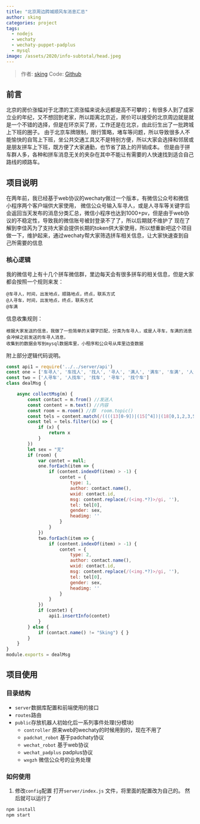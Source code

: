 ```yaml
---
title: "北京周边跨城顺风车消息汇总"
author: sking
categories: project
tags:
  - nodejs
  - wechaty
  - wechaty-puppet-padplus
  - mysql
image: /assets/2020/info-subtotal/head.jpeg 
---
```


> 作者: [sking](https://github.com/shijianzhong)
> Code: [Github](https://github.com/shijianzhong/wechatserve)

## 前言

北京的房价涨幅对于北漂的工资涨幅来说永远都是高不可攀的；有很多人到了成家立业的年纪，又不想回到老家，所以距离北京近，房价可以接受的北京周边就是就是一个不错的选择，但是在环京买了房，工作还是在北京，由此衍生出了一批跨城上下班的圈子。
由于北京车牌限制，限行策略，堵车等问题，所以导致很多人不能愉快的自驾上下班，坐公共交通工具又不是特别方便，所以大家会选择和邻居或是朋友拼车上下班，既方便了大家通勤，也节省了路上的开销成本。
但是由于拼车群人多，各种和拼车消息无关的夹杂在其中不能让有需要的人快速找到适合自己路线的顺路车。

## 项目说明

在两年前，我已经基于web协议的wechaty做过一个版本，有微信公众号和微信小程序两个客户端供大家使用，
微信公众号输入车寻人，或是人寻车等关键字后会返回当天发布的消息分类汇总，微信小程序也达到1000+pv，但是由于web协议的不稳定性，导致我的微信账号被封登录不了了，所以后期就不维护了
现在了解到李佳芮为了支持大家会提供长期的token供大家使用，所以想重新吧这个项目做一下，维护起来，通过wechaty帮大家筛选拼车相关信息，让大家快速查到自己所需要的信息

### 核心逻辑

我的微信号上有十几个拼车微信群，里边每天会有很多拼车的相关信息，但是大家都会按照一个规则来发：

```log
@车寻人，时间，出发地点，顺路地点，终点，联系方式
@人寻车，时间，出发地点，终点，联系方式
@车满
```

信息收集规则：

```log
根据大家发送的信息，我做了一些简单的关键字匹配，分类为车寻人，或是人寻车，车满的消息会冲掉之前发送的车寻人消息，
收集到的数据会写到mysql数据库里，小程序和公众号从库里边查数据
```

附上部分逻辑代码说明。

```javascript
const api1 = require('../../server/api')
const one = ['车寻人', '车找人', '找人', '寻人', '满人', '满车', '车满', '人满'];
const two = ['人寻车', '人找车', '找车', '寻车', '找个车']
class dealMsg {

    async collectMsg(m) {
        const contact = m.from() //发送人
        const content = m.text() //内容
        const room = m.room() //群  room.topic()
        const tels = content.match(/((((13[0-9])|(15[^4])|(18[0,1,2,3,5-9])|(17[0-8])|(147))\d{8})|((\d3,4|\d{3,4}-|\s)?\d{7,14}))?/g)
        const tel = tels.filter((x) => {
            if (x) {
                return x
            }
        })
        let sex = "无"
        if (room) {
            var contet = null;
            one.forEach(item => {
                if (content.indexOf(item) > -1) {
                    contet = {
                        type: 1,
                        author: contact.name(),
                        wxid: contact.id,
                        msg: content.replace(/(<img.*?)>/gi, ''),
                        tel: tel[0],
                        gender: sex,
                        headimg: ''
                    }
                }
            })
            two.forEach(item => {
                if (content.indexOf(item) > -1) {
                    contet = {
                        type: 2,
                        author: contact.name(),
                        wxid: contact.id,
                        msg: content.replace(/(<img.*?)>/gi, ''),
                        tel: tel[0],
                        gender: sex,
                        headimg: ''
                    }
                }
            })
            if (contet) {
                api1.insertInfo(contet)
            }
        } else {
            if (contact.name() != "Sking") { }
        }
    }
}
module.exports = dealMsg
```

## 项目使用

### 目录结构

- `server`数据库配置和前端使用的接口
- `routes`路由
- `public`存放机器人初始化后一系列事件处理(分模块)
  - `controller` 原来web的wechaty的时候用到的，现在不用了
  - `padchat_robot` 基于padchaty协议
  - `wechat_robot` 基于web协议
  - `wechat_padplus` padplus协议
  - `wxgzh` 微信公众号的业务处理

### 如何使用

1. 修改`config`配置
   打开`server/index.js` 文件，将里面的配置改为自己的。
然后就可以运行了

```bash
npm install
npm start
```
